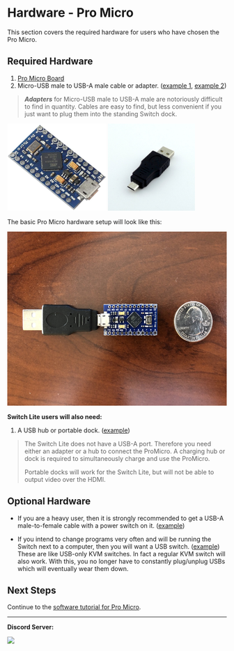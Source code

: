 # Hardware - Pro Micro

This section covers the required hardware for users who have chosen the Pro Micro.


## Required Hardware

1. [Pro Micro Board](https://www.amazon.com/gp/product/B08BJNV1J3)
2. Micro-USB male to USB-A male cable or adapter. ([example 1](https://www.amazon.com/gp/product/B081HDS3WB), [example 2](https://www.amazon.com/gp/product/B00TAM0MZW))

> ***Adapters*** for Micro-USB male to USB-A male are notoriously difficult to find in quantity.
> Cables are easy to find, but less convenient if you just want to plug them into the standing Switch dock.

<img src="images/pro-micro.jpg" height="200"> <img src="images/usb-a-to-usb-micro.jpg" height="200">

The basic Pro Micro hardware setup will look like this:

<img src="images/pro-micro-basic.jpg" height="400">

**Switch Lite users will also need:**

1. A USB hub or portable dock. ([example](https://www.amazon.com/gp/product/B07JK9DFKH))

> The Switch Lite does not have a USB-A port. Therefore you need either an adapter or a hub to connect the ProMicro. A charging hub or dock is required to simultaneously charge and use the ProMicro.
> 
> Portable docks will work for the Switch Lite, but will not be able to output video over the HDMI.

## Optional Hardware

* If you are a heavy user, then it is strongly recommended to get a USB-A male-to-female cable with a power switch on it. ([example](https://www.amazon.com/gp/product/B07T9BRNHW))

* If you intend to change programs very often and will be running the Switch next to a computer, then you will want a USB switch. ([example](https://www.amazon.com/gp/product/B006Z0Q2SI)) These are like USB-only KVM switches. In fact a regular KVM switch will also work. With this, you no longer have to constantly plug/unplug USBs which will eventually wear them down.

## Next Steps

Continue to the [software tutorial for Pro Micro](/SoftwareGuide/ProMicro.md).

<hr>

**Discord Server:** 

[<img src="https://canary.discordapp.com/api/guilds/695809740428673034/widget.png?style=banner2">](https://discord.gg/cQ4gWxN)







